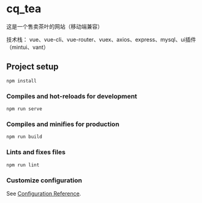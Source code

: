 # cq_tea
这是一个售卖茶叶的网站（移动端兼容）

技术栈：
vue、vue-cli、vue-router、vuex、axios、express、mysql、ui插件（mintui、vant）

## Project setup
```
npm install
```

### Compiles and hot-reloads for development
```
npm run serve
```

### Compiles and minifies for production
```
npm run build
```

### Lints and fixes files
```
npm run lint
```

### Customize configuration
See [Configuration Reference](https://cli.vuejs.org/config/).


